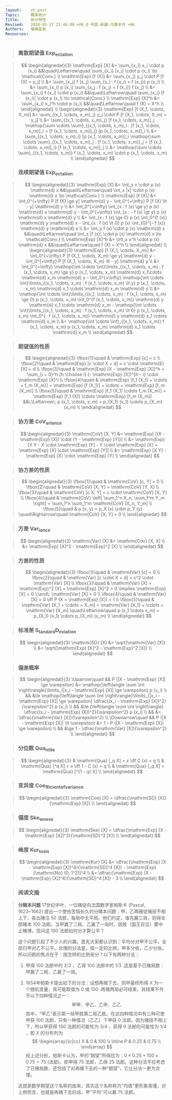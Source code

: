 ```yaml
---
layout:    zh_post
Topic:     概率统计
Title:     统计特性
Revised:   2018-05-17 21:46:00 +08 @ 中国-新疆-乌鲁木齐 +06
Authors:   璀璨星辰
Resources:
---
```


> ### 离散期望值 $\mathrm{Exp_{ectation}}$

> $$
> \begin{alignedat}{3}
>                    \mathrm{Exp} [X] &= \sum_{x_i} x_i \cdot p (x_i)                               &&\quad\Leftarrow\quad \sum_{x_i} |x_i| \cdot p (x_i) \to \mathcal{Conv.} \\
>                \mathrm{Exp} [f (X)] &= \sum_{x_j} y_j \cdot P [f (X) = y_j] \\
>                                     &= \sum_{x_j} f (x_j) \sum_{x_i : f (x_i) = f (x_j)} p (x_i) \\
>                                     &= \sum_{x_i} p (x_i) \sum_{x_j : f (x_j) = f (x_i)}  f (x_j) \\
>                                     &= \sum_{x_i} f (x_i) \cdot p (x_i)                           &&\quad\Leftarrow\quad \sum_{x_i} |f (x_i)| \cdot p (x_i) \to \mathcal{Conv.} \\
>                  \mathrm{Exp} [X]^h &= \sum_{x_i} x_i^h \cdot p (x_i)                             &&\quad\Leftarrow\quad f (X) = X^h \\
> \end{alignedat} \\
> \begin{alignedat}{3}
> \mathrm{Exp} [f (X_1, \cdots, X_m)] &= \sum_{(x_1, \cdots, x_m)_j} y_j \cdot P [f (X_1, \cdots, X_m) = y_j] \\
>                                     &= \sum_{(x_1, \cdots, x_m)_j} [f (x_1, \cdots, x_m)]_j \mathop{\sum \cdots \sum}_{(x_1, \cdots, x_m)_i : [f (x_1, \cdots, x_m)]_i = [f (x_1, \cdots, x_m)]_j} [p (x_1, \cdots, x_m)]_i \\
>                                     &= \sum_{(x_1, \cdots, x_m)_i} [p (x_1, \cdots, x_m)]_i \mathop{\sum \cdots \sum}_{(x_1, \cdots, x_m)_j : [f (x_1, \cdots, x_m)]_j = [f (x_1, \cdots, x_m)]_i} [f (x_1, \cdots, x_m)]_j \\
>                                     &= \mathop{\sum \cdots \sum}_{(x_1, \cdots, x_m)} f (x_1, \cdots, x_m) \cdot p (x_1, \cdots, x_m) \\
> \end{alignedat}
> $$
>

> ### 连续期望值 $\mathrm{Exp_{ectation}}$

> $$
> \begin{alignedat}{3}
>                    \mathrm{Exp} [X] &= \int_x x \cdot p (x) \mathrm{d} x                                                                                                                   &&\quad\Leftarrow\quad \int_x |x| \cdot p (x) \mathrm{d} x \to \mathcal{Conv.} \\
>                \mathrm{Exp} [f (X)] &= \int_0^{+\infty} P [f (X) \ge y] \mathrm{d} y - \int_0^{+\infty} P [f (X) \lt - y] \mathrm{d} y \\
>                                     &= \int_0^{+\infty} \int_{x : f (x) \ge y} p (x) \mathrm{d} x \mathrm{d} y - \int_0^{+\infty} \int_{x : - f (x) \gt y} p (x) \mathrm{d} x \mathrm{d} y \\
>                                     &= \int_{x : f (x) \ge 0} p (x) \int_0^{f (x)} \mathrm{d} y \mathrm{d} x - \int_{x : f (x) \lt 0} p (x) \int_{0}^{- f (x)} \mathrm{d} y \mathrm{d} x \\
>                                     &= \int_x f (x) \cdot p (x) \mathrm{d} x                                                                                                               &&\quad\Leftarrow\quad \int_x |f (x)| \cdot p (x) \mathrm{d} x \to \mathcal{Conv.} \\ 
>                  \mathrm{Exp} [X]^h &= \int_x x^h \cdot p (x) \mathrm{d} x                                                                                                                 &&\quad\Leftarrow\quad f (X) = X^h \\
> \end{alignedat} \\
> \begin{alignedat}{3}
> \mathrm{Exp} [f (X_1, \cdots, X_m)] &= \int_0^{+\infty} P [f (X_1, \cdots, X_m) \ge y] \mathrm{d} y - \int_0^{+\infty} P [f (X_1, \cdots, X_m) \lt - y] \mathrm{d} y \\
>                                     &= \int_0^{+\infty} \mathop{\int \cdots \int}\limits_{(x_1, \cdots, x_m) : f (x_1, \cdots, x_m) \ge y} p (x_1, \cdots, x_m) \mathrm{d} x_1\cdots \mathrm{d} x_m \mathrm{d} y - \int_0^{+\infty} \mathop{\int \cdots \int}\limits_{(x_1, \cdots, x_m) : f (x_1, \cdots, x_m) \lt y} p (x_1, \cdots, x_m) \mathrm{d} x_1 \cdots \mathrm{d} x_m \mathrm{d} y \\
>                                     &= \mathop{\int \cdots \int}\limits_{(x_1, \cdots, x_m) : f (x_1, \cdots, x_m) \ge 0} p (x_1, \cdots, x_m) \int_0^{f (x_1, \cdots, x_m)} \mathrm{d} y \mathrm{d} x_1 \cdots \mathrm{d} x_m - \mathop{\int \cdots \int}\limits_{(x_1, \cdots, x_m) : f (x_1, \cdots, x_m) \lt 0} p (x_1, \cdots, x_m) \int_0^{- f (x_1, \cdots, x_m)} \mathrm{d} y \mathrm{d} x_1 \cdots \mathrm{d} x_m \\
>                                     &= \mathop{\int \cdots \int}_{(x_1, \cdots, x_m)} f (x_1, \cdots, x_m) p (x_1, \cdots, x_m) \mathrm{d} x_1 \cdots \mathrm{d} x_m \\
> \end{alignedat}
> $$
>

> ### 期望值的性质

> $$
> \begin{alignedat}{3}
> \fbox{1}\quad & \mathrm{Exp} [c] = c \\
> \fbox{2}\quad & \mathrm{Exp} [c \cdot X + d] = c \cdot \mathrm{E} [X] + d \\
> \fbox{3}\quad & \mathrm{Exp} [X - \mathrm{Exp} [X]]^h = \sum_{i = 0}^h {h \choose i} (- \mathrm{Exp} [X])^{h - i} \cdot \mathrm{Exp} [X]^i \\
> \fbox{4}\quad & \mathrm{Exp} [f_1 (X_1) + \cdots + f_m (X_m)] = \mathrm{Exp} [f (X_1)] + \cdots + \mathrm{Exp} [f_m (X_m)] \\
> \fbox{5}\quad & \mathrm{Exp} [f_1 (X_1) \cdots f_m (X_m)] = \mathrm{Exp} [f_1 (X)] \cdots \mathrm{Exp} [f_m (X_m)] &&\;\Leftarrow\; p (x_1, \cdots, x_m) = p_{X_1} (x_1) \cdots p_{X_m} (x_m) \\
> \end{alignedat}
> $$
>

> ### 协方差 $\mathrm{CoV_{ariance}}$

> $$
> \begin{alignedat}{3}
> \mathrm{CoV} [X, Y] &=  \mathrm{Exp} [(X - \mathrm{Exp} [X]) \cdot (Y - \mathrm{Exp} [Y])] \\
>                     &= \mathrm{Exp} [X Y - X \cdot \mathrm{Exp} [Y] - Y \cdot \mathrm{Exp} [X] + \mathrm{Exp} [X] \cdot \mathrm{Exp} [Y]] \\
>                     &= \mathrm{Exp} [X Y] - \mathrm{Exp} [X] \cdot \mathrm{Exp} [Y] \\
> \end{alignedat}
> $$
>

> ### 协方差的性质

> $$
> \begin{alignedat}{3}
> \fbox{1}\quad & \mathrm{CoV} [c, Y] = 0 \\
> \fbox{2}\quad & \mathrm{CoV} [X, Y] = \mathrm{CoV} [Y, X] \\
> \fbox{3}\quad & \mathrm{CoV} [c X, Y] = c \cdot \mathrm{CoV} [X, Y] \\
> \fbox{4}\quad & \mathrm{CoV} \left[ \sum_1^n X_n, \sum_1^m Y_m \right] = \sum_1^n \sum_1^m \mathrm{CoV} [X_n, Y_m] \\
> \fbox{5}\quad & p (x, y) = p_X (x) \cdot p_Y (y) \quad\Rightarrow\quad \mathrm{CoV} [X, Y] = 0 \\
> \end{alignedat}
> $$
>

> ### 方差 $\mathrm{Var_{iance}}$

> $$
> \begin{alignedat}{3}
> \mathrm{Var} [X] &= \mathrm{Cov} [X, X] \\
>                  &= \mathrm{Exp} [X]^2 - \mathrm{Exp}^2 [X] \\
> \end{alignedat}
> $$
>

> ### 方差的性质

> $$
> \begin{alignedat}{3}
> \fbox{1}\quad & \mathrm{Var} [c] = 0 \\
> \fbox{2}\quad & \mathrm{Var} [c \cdot X + d] = c^2 \cdot \mathrm{Var} [X] \\
> \fbox{3}\quad & \mathrm{Var} [X] + \mathrm{Exp}^2 [X] = \mathrm{Exp} [X]^2 = 0 \implies \mathrm{Exp} [X] = 0 \;\and\; \mathrm{Var} [X] = 0 \\
> \fbox{4}\quad & \mathrm{Var} [X] = 0 \iff P (X = \mathrm{Exp} [X]) = 1  \\
> \fbox{5}\quad & \mathrm{Var} [X_1 + \cdots + X_m] = \mathrm{Var} [X_1] + \cdots + \mathrm{Var} [X_m] \quad\Leftarrow\quad p (x_1 \cdots x_m) = p_{X_1} (x_1) \cdots p_{X_m} (x_m) \\
> \end{alignedat}
> $$
>

> ### 标准差 $\mathrm{S_{tandard} D_{eviation}}$

> $$
> \begin{alignedat}{3}
> \mathrm{SD} [X] &= \sqrt{\mathrm{Var} [X]} \\
>                 &= \sqrt{\mathrm{Exp} [X]^2 - \mathrm{Exp}^2 [X]} \\
> \end{alignedat}
> $$
>

> ### 偏差概率

> $$
> \begin{alignedat}{3}
> \Uparrow\quad   && P (|X - \mathrm{Exp} [X]| \ge \varepsilon) &= \mathop{\left\langle \sum \int \right\rangle}\limits_{|x_i - \mathrm{Exp} [X]| \ge \varepsilon} p (x_i) \\
>                 &&                                            &\le \mathop{\left\langle \sum \int \right\rangle}\limits_{|x_i - \mathrm{Exp} [X]| \ge \varepsilon} \dfrac{(x_i - \mathrm{Exp} [X])^2}{\varepsilon^2} p (x_i) \\
>                 &&                                            &\le {\left\langle \sum \int \right\rangle} \dfrac{(x_i - \mathrm{Exp} [X])^2}{\varepsilon^2} p (x_i) \\
>                 &&                                            &= \dfrac{\mathrm{Var} [X]}{\varepsilon^2} \\
> \Downarrow\quad && P (|X - \mathrm{Exp} [X]| \lt \varepsilon) &= 1 - P (|X - \mathrm{Exp} [X]| \ge \varepsilon) \\
>                 &&                                            &\ge 1 - \dfrac{\mathrm{Var} [X]}{\varepsilon^2} \\
> \end{alignedat}
> $$
>

> ### 分位数 $\mathrm{Qua_{ntile}}$

> $$
> \begin{alignedat}{3}
> & \mathrm{Qua} [_q X] = x \iff C (x) = q \\
> & \mathrm{Qua} [^q X] = x \iff 1 - C (x) = q \\
> & \mathrm{Qua} [_q X] = \mathrm{Qua} [^{1 - q} X] \\
> \end{alignedat}
> $$
>

> ### 变异度 $\mathrm{Coe_{fficient} {_{of}} {_{variance}}}$

> $$
> \begin{alignedat}{3}
> \mathrm{Coe} [X] = \dfrac{\mathrm{SD} [X]}{\mathrm{Exp} [X]} \\
> \end{alignedat}
> $$
>

> ### 偏度 $\mathrm{Ske_{wness}}$

> $$
> \begin{alignedat}{3}
> \mathrm{Ske} [X] = \dfrac{\mathrm{Exp} [X - \mathrm{Exp} [X]]^3}{\mathrm{SD}^3 [X]} \\
> \end{alignedat}
> $$
>

> ### 峰度 $\mathrm{Kur_{tosis}}$

> $$
> \begin{alignedat}{3}
> \mathrm{Kur} [X] &= \dfrac{\mathrm{Exp} [X - \mathrm{Exp} [X]]^4}{\mathrm{SD}^4 [X]} - \mathrm{Exp} [\mathrm{No} (0, 1^2)]^4 \\
>                  &= \dfrac{\mathrm{Exp} [X - \mathrm{Exp} [X]]^4}{\mathrm{SD}^4 [X]} - 3 \\
> \end{alignedat}
> $$
>

> ### 阅读文摘

> **分赌本问题**  17世纪中叶，一位赌徒向法国数学家帕斯卡 (Pascal, 1623~1662) 提出一个使他苦恼长久的分赌本问题：甲、乙两赌徒赌技不相上下，各出赌注 $50$ 法郎，每局中无平局。他们约定，谁先赢三局，则得全部赌本 $100$ 法郎。当甲赢了二局、乙赢了一局时，因故（国王召见）要中止赌博。现问这 $100$ 法郎如何分才算公平？
>
> 这个问题引起了不少人的兴趣。首先大家都认识到：平均分对甲不公平，全部归甲对乙不公平。合理的分法是，按一定的比例，甲多分些，乙少分些。所以问题的焦点在于：按怎样的比例来分？以下有两种分法：
>
> 1. 甲得 $100$ 法郎中的 $2/3$ ，乙得 $100$ 法郎中的 $1/3$ .这是基于已赌局数：甲赢了二局、乙赢了一局。
>
> 2. 1654年帕斯卡提出如下的分法：设想再赌下去，则甲最终所得 $X$ 为一个随机变量，其可能取值为 $0$ 或 $100$ .再赌两局必可结束，其结果不外乎以下四种情况之一：
>    $$
>    \text{甲甲、甲乙、乙甲、乙乙}
>    $$
>    其中，“甲乙”表示第一局甲胜第二局乙胜。在这四种情况中有三种可使甲获 $100$ 法郎，只有一种情况（乙乙）下甲获 $0$ 法郎。因为赌技不相上下，所以甲获得 $100$ 法郎的可能性为 $3/4$ ，获得 $0$ 法郎的可能性为 $1/4$ ，即 $X$ 的分布列为
>    $$
>    \begin{array}{c|cc}
>    X & 0    & 100 \\
>    \hline
>    P & 0.25 & 0.75 \\
>    \end{array}
>    $$
>    经上述分析，帕斯卡认为，甲的“期望”所得应为：$0 \times 0.25 + 100 \times 0.75 = 75$ (法郎)。即甲得 $75$ 法郎，乙得 $25$ 法郎。这种分法不仅考虑了已赌局数，还包括了对再赌下去的一种“期望”，它比分法一更为合理。
>
> 这就是数学期望这个名称的由来，其实这个名称称为“均值”更形象易懂，对上例而言，也就是再赌下去的话，甲“平均”可以赢 $75$ 法郎。